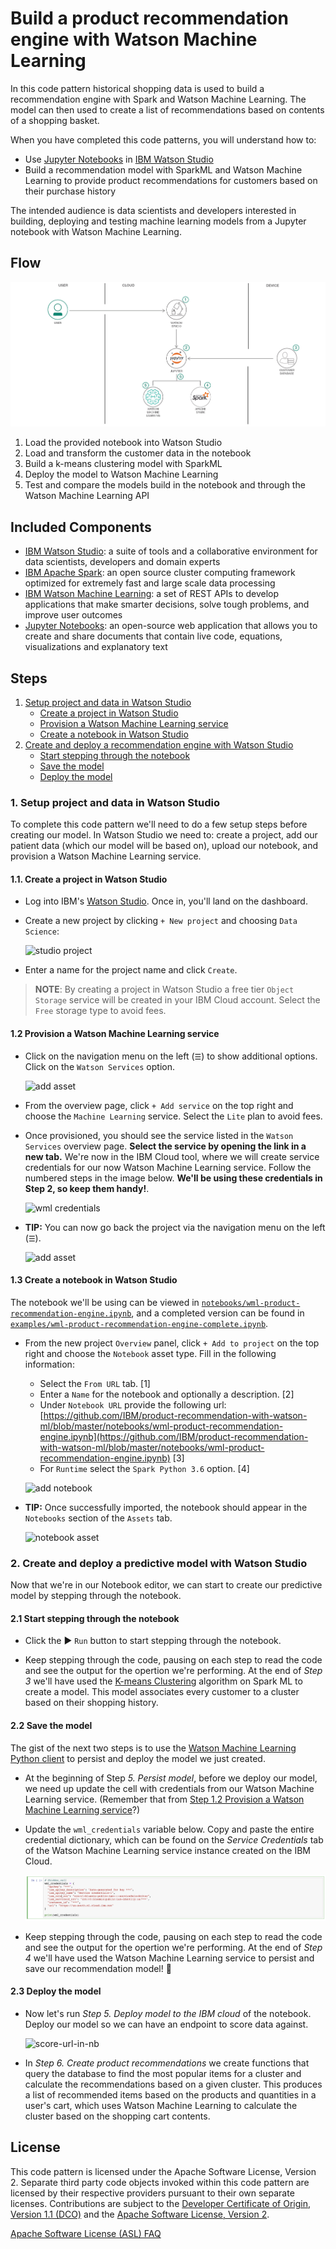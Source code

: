 # Build a product recommendation engine with Watson Machine Learning

In this code pattern historical shopping data is used to build a recommendation engine with Spark and Watson Machine Learning. The model can then used to create a list of recommendations based on contents of a shopping basket.

When you have completed this code patterns, you will understand how to:

* Use [Jupyter Notebooks](https://jupyter.org/) in [IBM Watson Studio](https://dataplatform.cloud.ibm.com/)
* Build a recommendation model with SparkML and Watson Machine Learning to provide product recommendations for customers based on their purchase history

The intended audience is data scientists and developers interested in building, deploying and testing machine learning models from a Jupyter notebook with Watson Machine Learning.

## Flow

![](doc/source/images/architecture.png)

1. Load the provided notebook into Watson Studio
1. Load and transform the customer data in the notebook
1. Build a k-means clustering model with SparkML
1. Deploy the model to Watson Machine Learning
1. Test and compare the models build in the notebook and through the Watson Machine Learning API

## Included Components

* [IBM Watson Studio](https://cloud.ibm.com/catalog/services/watson-studio): a suite of tools and a collaborative environment for data scientists, developers and domain experts
* [IBM Apache Spark](https://cloud.ibm.com/catalog/services/apache-spark): an open source cluster computing framework optimized for extremely fast and large scale data processing
* [IBM Watson Machine Learning](https://cloud.ibm.com/catalog/services/machine-learning): a set of REST APIs to develop applications that make smarter decisions, solve tough problems, and improve user outcomes
* [Jupyter Notebooks](https://jupyter.org/): an open-source web application that allows you to create and share documents that contain live code, equations, visualizations and explanatory text

## Steps

1. [Setup project and data in Watson Studio](#1-setup-project-and-data-in-watson-studio)
   * [Create a project in Watson Studio](#11-create-a-project-in-watson-studio)
   * [Provision a Watson Machine Learning service](#12-provision-a-watson-machine-learning-service)
   * [Create a notebook in Watson Studio](#13-create-a-notebook-in-watson-studio)
1. [Create and deploy a recommendation engine with Watson Studio](#2-create-and-deploy-a-recommendation-engine-with-watson-studio)
   * [Start stepping through the notebook](#21-start-stepping-through-the-notebook)
   * [Save the model](#22-save-the-model)
   * [Deploy the model](#23-deploy-the-model)

### 1. Setup project and data in Watson Studio

To complete this code pattern we'll need to do a few setup steps before creating our model. In Watson Studio we need to: create a project, add our patient data (which our model will be based on), upload our notebook, and provision a Watson Machine Learning service.

#### 1.1. Create a project in Watson Studio

* Log into IBM's [Watson Studio](https://dataplatform.cloud.ibm.com). Once in, you'll land on the dashboard.

* Create a new project by clicking `+ New project` and choosing `Data Science`:

  ![studio project](https://raw.githubusercontent.com/IBM/pattern-utils/master/watson-studio/new-project-data-science.png)

* Enter a name for the project name and click `Create`.

> **NOTE**: By creating a project in Watson Studio a free tier `Object Storage` service will be created in your IBM Cloud account. Select the `Free` storage type to avoid fees.

#### 1.2 Provision a Watson Machine Learning service

* Click on the navigation menu on the left (`☰`) to show additional options. Click on the `Watson Services` option.

   ![add asset](https://github.com/IBM/pattern-utils/raw/master/watson-studio/hamburger-menu-watson.png)

* From the overview page, click `+ Add service` on the top right and choose the `Machine Learning` service. Select the `Lite` plan to avoid fees.

* Once provisioned, you should see the service listed in the `Watson Services` overview page. **Select the service by opening the link in a new tab.**  We're now in the IBM Cloud tool, where we will create service credentials for our now Watson Machine Learning service. Follow the numbered steps in the image below. **We'll be using these credentials in Step 2, so keep them handy!**.

   ![wml credentials](https://github.com/IBM/pattern-utils/raw/master/watson-studio/credentials-wml.png)

* **TIP:** You can now go back the project via the navigation menu on the left (`☰`).

   ![add asset](https://github.com/IBM/pattern-utils/raw/master/watson-studio/hamburger-menu-project.png)

#### 1.3 Create a notebook in Watson Studio

The notebook we'll be using can be viewed in [`notebooks/wml-product-recommendation-engine.ipynb`](notebooks/wml-product-recommendation-engine.ipynb), and a completed version can be found in [`examples/wml-product-recommendation-engine-complete.ipynb`](examples/wml-product-recommendation-engine-complete.ipynb).

* From the new project `Overview` panel, click `+ Add to project` on the top right and choose the `Notebook` asset type. Fill in the following information:

  * Select the `From URL` tab. [1]
  * Enter a `Name` for the notebook and optionally a description. [2]
  * Under `Notebook URL` provide the following url: [https://github.com/IBM/product-recommendation-with-watson-ml/blob/master/notebooks/wml-product-recommendation-engine.ipynb](https://github.com/IBM/product-recommendation-with-watson-ml/blob/master/notebooks/wml-product-recommendation-engine.ipynb) [3]
  * For `Runtime` select the `Spark Python 3.6` option. [4]

  ![add notebook](https://github.com/IBM/pattern-utils/raw/master/watson-studio/notebook-create-url-spark-py36.png)

* **TIP:** Once successfully imported, the notebook should appear in the `Notebooks` section of the `Assets` tab.

  ![notebook asset](doc/source/images/notebook-asset.png)

### 2. Create and deploy a predictive model with Watson Studio

Now that we're in our Notebook editor, we can start to create our predictive model by stepping through the notebook.

#### 2.1 Start stepping through the notebook

* Click the &#9654; `Run` button to start stepping through the notebook.

* Keep stepping through the code, pausing on each step to read the code and see the output for the opertion we're performing. At the end of *Step 3* we'll have used the [K-means Clustering](https://spark.apache.org/docs/latest/ml-clustering.html#k-means) algorithm on Spark ML to create a model. This model associates every customer to a cluster based on their shopping history.

#### 2.2 Save the model

The gist of the next two steps is to use the [Watson Machine Learning Python client](https://wml-api-pyclient.mybluemix.net/) to persist and deploy the model we just created.

* At the beginning of Step *5. Persist model*, before we deploy our model, we need up update the cell with credentials from our Watson Machine Learning service. (Remember that from [Step 1.2 Provision a Watson Machine Learning service](#12-provision-a-watson-machine-learning-service)?)

* Update the `wml_credentials` variable below. Copy and paste the entire credential dictionary, which can be found on the _Service Credentials_ tab of the Watson Machine Learning service instance created on the IBM Cloud.

   ![credentials-in-nb](doc/source/images/credentials-in-nb.png)

* Keep stepping through the code, pausing on each step to read the code and see the output for the opertion we're performing. At the end of *Step 4* we'll have used the Watson Machine Learning service to persist and save our recommendation model! :tada:

#### 2.3 Deploy the model

* Now let's run *Step 5. Deploy model to the IBM cloud* of the notebook. Deploy our model so we can have an endpoint to score data against.

  ![score-url-in-nb](doc/source/images/score-url-in-nb.png)

* In *Step 6. Create product recommendations* we create functions that query the database to find the most popular items for a cluster and calculate the recommendations based on a given cluster. This produces a list of recommended items based on the products and quantities in a user's cart, which uses Watson Machine Learning to calculate the cluster based on the shopping cart contents.

## License

This code pattern is licensed under the Apache Software License, Version 2.  Separate third party code objects invoked within this code pattern are licensed by their respective providers pursuant to their own separate licenses. Contributions are subject to the [Developer Certificate of Origin, Version 1.1 (DCO)](https://developercertificate.org/) and the [Apache Software License, Version 2](https://www.apache.org/licenses/LICENSE-2.0.txt).

[Apache Software License (ASL) FAQ](https://www.apache.org/foundation/license-faq.html#WhatDoesItMEAN)
